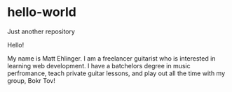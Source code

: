 # hello-world
Just another repository

Hello!

My name is Matt Ehlinger. I am a freelancer guitarist who is interested in learning web development. I have a batchelors degree in music perfromance, teach private guitar lessons, and play out all the time with my group, Bokr Tov!
